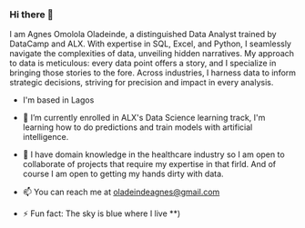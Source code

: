 ### Hi there 👋
I am Agnes Omolola Oladeinde, a distinguished Data Analyst trained by DataCamp and ALX. With expertise in SQL, Excel, and Python, I seamlessly navigate the complexities of data, unveiling hidden narratives. My approach to data is meticulous: every data point offers a story, and I specialize in bringing those stories to the fore. Across industries, I harness data to inform strategic decisions, striving for precision and impact in every analysis.
- I'm based in Lagos
- 🔭 I’m currently enrolled in ALX's Data Science learning track, I'm learning how to do predictions and train models with artificial intelligence.
- 🌱 I have domain knowledge in the healthcare industry so I am open to collaborate of projects that require my expertise in that firld. And of course I am open to getting my hands dirty with data.
- 📫 You can reach me at oladeindeagnes@gmail.com

- ⚡ Fun fact: The sky is blue where I live **)
